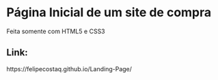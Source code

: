 <h1>Página Inicial de um site de compra</h1>
<p>Feita somente com HTML5 e CSS3</p>
<h2>Link:</h2>
<p>https://felipecostaq.github.io/Landing-Page/</p>
